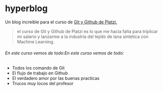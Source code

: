 # hyperblog
Un blog increible para el curso de [Git y Github de Platzi.](https://platzi.com/cursos/git-github/ "Git y Github de Platzi.")

>el curso de Git y Github de Platzi es lo que me hacia falta para triplicar mi salario y lanzarme a la industria del tejido de lana sintetica con Machine Learning.

###### En este curso vemos de todo:En este curso vemos de todo:
* Todos los comando de Git
* El flujo de trabajo en Github
* El verdadero amor por las buenas practicas
* Trucos muy locos del profesor